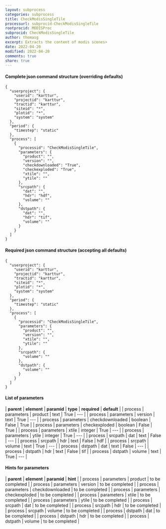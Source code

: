 ```yaml
---
layout: subprocess
categories: subprocess
title: CheckModisSingleTile
processurl: subprocid-CheckModisSingleTile
rootprocid: MODISProc
subprocid: CheckModisSingleTile
author: thomasg
excerpt: Extracts the content of modis scenes>
date: 2022-04-20
modified: 2022-04-20
comments: true
share: true
---
```


#### Complete json command structure (overriding defaults)
```
{
  "userproject": {
    "userid": "karttur",
    "projectid": "karttur",
    "tractid": "karttur",
    "siteid": "*",
    "plotid": "*",
    "system": "system"
  },
  "period": {
    "timestep": "static"
  },
  "process": [
    {
      "processid": "CheckModisSingleTile",
      "parameters": {
        "product": "",
        "version": "",
        "checkdownloaded": "True",
        "checkexploded": "True",
        "xtile": "",
        "ytile": ""
      },
      "srcpath": {
        "dat": "",
        "hdr": "hdf",
        "volume": ""
      },
      "dstpath": {
        "dat": "",
        "hdr": "tif",
        "volume": ""
      }
    }
  ]
}
```
#### Required json command structure (accepting all defaults)
```
{
  "userproject": {
    "userid": "karttur",
    "projectid": "karttur",
    "tractid": "karttur",
    "siteid": "*",
    "plotid": "*",
    "system": "system"
  },
  "period": {
    "timestep": "static"
  },
  "process": [
    {
      "processid": "CheckModisSingleTile",
      "parameters": {
        "product": "",
        "version": "",
        "xtile": "",
        "ytile": ""
      },
      "srcpath": {
        "volume": ""
      },
      "dstpath": {
        "volume": ""
      }
    }
  ]
}
```
#### List of parameters

| **parent** | **element** | **paramid** | **type** | **required** | **default** |
| process | parameters | product | text | True | --- |
| process | parameters | version | text | True | --- |
| process | parameters | checkdownloaded | boolean | False | True |
| process | parameters | checkexploded | boolean | False | True |
| process | parameters | xtile | integer | True | --- |
| process | parameters | ytile | integer | True | --- |
| process | srcpath | dat | text | False | --- |
| process | srcpath | hdr | text | False | hdf |
| process | srcpath | volume | text | True | --- |
| process | dstpath | dat | text | False | --- |
| process | dstpath | hdr | text | False | tif |
| process | dstpath | volume | text | True | --- |

#### Hints for parameters

| **parent** | **element** | **paramid** | **hint** |
| process | parameters | product | to be completed |
| process | parameters | version | to be completed |
| process | parameters | checkdownloaded | to be completed |
| process | parameters | checkexploded | to be completed |
| process | parameters | xtile | to be completed |
| process | parameters | ytile | to be completed |
| process | srcpath | dat | to be completed |
| process | srcpath | hdr | to be completed |
| process | srcpath | volume | to be completed |
| process | dstpath | dat | to be completed |
| process | dstpath | hdr | to be completed |
| process | dstpath | volume | to be completed |
